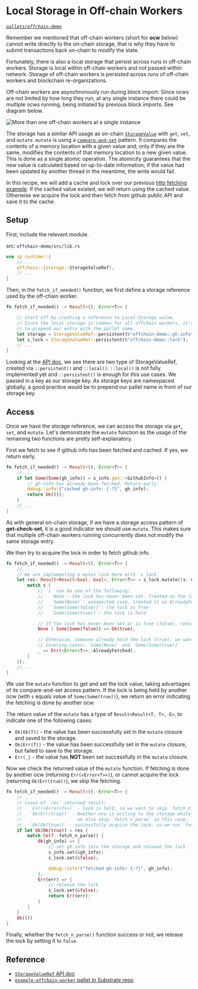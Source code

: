 # Local Storage in Off-chain Workers

_[`pallets/offchain-demo`](https://github.com/substrate-developer-hub/recipes/tree/master/pallets/offchain-demo)_

Remember we mentioned that off-chain workers (short for **ocw** below) cannot write directly to the
on-chain storage, that is why they have to submit transactions back on-chain to modify the state.

Fortunately, there is also a local storage that persist across runs in off-chain workers. Storage is
local within off-chain workers and not passed within network. Storage of off-chain workers is
persisted across runs of off-chain workers and blockchain re-organizations.

Off-chain workers are asynchronously run during block import. Since ocws are not limited by how long
they run, at any single instance there could be multiple ocws running, being initiated by previous
block imports. See diagram below.

![More than one off-chain workers at a single instance](/img/multiple-ocws.png)

The storage has a similar API usage as on-chain
[`StorageValue`](/2-appetizers/2-storage-values.html) with `get`, `set`, and `mutate`. `mutate` is
using a [`compare-and-set`](https://en.wikipedia.org/wiki/Compare-and-swap) pattern. It compares the
contents of a memory location with a given value and, only if they are the same, modifies the
contents of that memory location to a new given value. This is done as a single atomic operation.
The atomicity guarantees that the new value is calculated based on up-to-date information; if the
value had been updated by another thread in the meantime, the write would fail.

In this recipe, we will add a cache and lock over our previous
[http fetching example](./http-json.html). If the cached value existed, we will return using the
cached value. Otherwise we acquire the lock and then fetch from github public API and save it to the
cache.

## Setup

First, include the relevant module.

src: `offchain-demo/src/lib.rs`

```rust
use sp_runtime::{
	// ...
	offchain::{storage::StorageValueRef},
	// ...
}
```

Then, in the `fetch_if_needed()` function, we first define a storage reference used by the off-chain
worker.

```rust
fn fetch_if_needed() -> Result<(), Error<T>> {

	// Start off by creating a reference to Local Storage value.
	// Since the local storage is common for all offchain workers, it's a good practice
	// to prepend our entry with the pallet name.
	let storage = StorageValueRef::persistent(b"offchain-demo::gh-info");
	let s_lock = StorageValueRef::persistent(b"offchain-demo::lock");
	// ...
}
```

Looking at the
[API doc](https://crates.parity.io/sp_runtime/offchain/storage/struct.StorageValueRef.html), we see
there are two type of StorageValueRef, created via `::persistent()` and `::local()`. `::local()` is
not fully implemented yet and `::persistent()` is enough for this use cases. We passed in a key as
our storage key. As storage keys are namespaced globally, a good practice would be to prepend our
pallet name in front of our storage key.

## Access

Once we have the storage reference, we can access the storage via `get`, `set`, and `mutate`. Let's
demonstrate the `mutate` function as the usage of the remaining two functions are pretty
self-explanatory.

First we fetch to see if github info has been fetched and cached. If yes, we return early.

```rust
fn fetch_if_needed() -> Result<(), Error<T>> {
	// ...
	if let Some(Some(gh_info)) = s_info.get::<GithubInfo>() {
		// gh-info has already been fetched. Return early.
		debug::info!("cached gh-info: {:?}", gh_info);
		return Ok(());
	}
	// ...
}
```

As with general on-chain storage, if we have a storage access pattern of **get-check-set**, it is a
good indicator we should use `mutate`. This makes sure that multiple off-chain workers running
concurrently does not modify the same storage entry.

We then try to acquire the lock in order to fetch github info.

```rust
fn fetch_if_needed() -> Result<(), Error<T>> {
	//...
	// We are implementing a mutex lock here with `s_lock`
	let res: Result<Result<bool, bool>, Error<T>> = s_lock.mutate(|s: Option<Option<bool>>| {
		match s {
			// `s` can be one of the following:
			//   `None`: the lock has never been set. Treated as the lock is free
			//   `Some(None)`: unexpected case, treated it as AlreadyFetch
			//   `Some(Some(false))`: the lock is free
			//   `Some(Some(true))`: the lock is held

			// If the lock has never been set or is free (false), return true to execute `fetch_n_parse`
			None | Some(Some(false)) => Ok(true),

			// Otherwise, someone already hold the lock (true), we want to skip `fetch_n_parse`.
			// Covering cases: `Some(None)` and `Some(Some(true))`
			_ => Err(<Error<T>>::AlreadyFetched),
		}
	});
	//...
}
```

We use the `mutate` function to get and set the lock value, taking advantages of its compare-and-set
access pattern. If the lock is being held by another ocw (with `s` equals value of
`Some(Some(true))`), we return an error indicating the fetching is done by another ocw.

The return value of the `mutate` has a type of `Result<Result<T, T>, E>`, to indicate one of the
following cases:

-   `Ok(Ok(T))` - the value has been successfully set in the `mutate` closure and saved to the
    storage.
-   `Ok(Err(T))` - the value has been successfully set in the `mutate` closure, but failed to save
    to the storage.
-   `Err(_)` - the value has **NOT** been set successfully in the `mutate` closure.

Now we check the returned value of the `mutate` function. If fetching is done by another ocw
(returning `Err(<Error<T>>)`), or cannot acquire the lock (returning `Ok(Err(true))`), we skip the
fetching.

```rust
fn fetch_if_needed() -> Result<(), Error<T>> {
	// ...
	// Cases of `res` returned result:
	//   `Err(<Error<T>>)` - lock is held, so we want to skip `fetch_n_parse` function.
	//   `Ok(Err(true))` - Another ocw is writing to the storage while we set it,
	//                     we also skip `fetch_n_parse` in this case.
	//   `Ok(Ok(true))` - successfully acquire the lock, so we run `fetch_n_parse`
	if let Ok(Ok(true)) = res {
		match Self::fetch_n_parse() {
			Ok(gh_info) => {
				// set gh-info into the storage and release the lock
				s_info.set(&gh_info);
				s_lock.set(&false);

				debug::info!("fetched gh-info: {:?}", gh_info);
			},
			Err(err) => {
				// release the lock
				s_lock.set(&false);
				return Err(err);
			}
		}
	}
	Ok(())
}
```

Finally, whether the `fetch_n_parse()` function success or not, we release the lock by setting it to
`false`.

## Reference

-   [`StorageValueRef` API doc](https://crates.parity.io/sp_runtime/offchain/storage/struct.StorageValueRef.html)
-   [`example-offchain-worker` pallet in Substrate repo](https://github.com/paritytech/substrate/tree/master/frame/example-offchain-worker)
